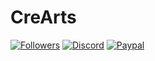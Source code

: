 # CreArts

[![Followers](https://img.shields.io/github/followers/CorellanStoma?labelColor=2e343e&color=%23CD0952&style=for-the-badge)](https://github.com/orgs/CreArts-Community/followers)
[![Discord](https://img.shields.io/discord/534376415202639903?label=Discord&labelColor=2e343e&color=%23CD0952&style=for-the-badge)](https://discord.gg/8W8E39Z)
[![Paypal](https://img.shields.io/badge/Donate-PayPal-blue?&labelColor=2e343e&color=%23CD0952&style=for-the-badge)](https://www.paypal.com/donate/?hosted_button_id=5MQYGQ2FGQDWJ)
